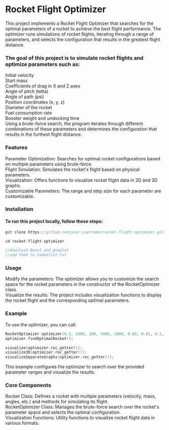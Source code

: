 # Rocket Flight Optimizer

This project implements a Rocket Flight Optimizer that searches for the optimal parameters of a rocket to achieve the best flight performance. The optimizer runs simulations of rocket flights, iterating through a range of parameters, and selects the configuration that results in the greatest flight distance.


### The goal of this project is to simulate rocket flights and optimize parameters such as:  

Initial velocity  
Start mass  
Coefficients of drag in X and Z axes  
Angle of pitch (tetta)  
Angle of path (psi)  
Position coordinates (x, y, z)  
Diameter of the rocket  
Fuel consumption rate  
Booster weight and undocking time  
Using a brute-force search, the program iterates through different combinations of these parameters and determines the configuration that results in the furthest flight distance.  

### Features

Parameter Optimization: Searches for optimal rocket configurations based on multiple parameters using brute-force.  
Flight Simulation: Simulates the rocket's flight based on physical parameters.  
Visualization: Offers functions to visualize rocket flight data in 2D and 3D graphs.  
Customizable Parameters: The range and step size for each parameter are customizable.  

### Installation

#### To run this project locally, follow these steps:
```C++
git clone https://github.com/your-username/rocket-flight-optimizer.git
```
```C++
cd rocket-flight-optimizer
```
```C++
//download Boost and gnuplot 
//add them to Cmakelist.txt
```
### Usage

Modify the parameters: The optimizer allows you to customize the search space for the rocket parameters in the constructor of the RocketOptimizer class.  
Visualize the results: The project includes visualization functions to display the rocket flight and the corresponding optimal parameters.  

### Example
To use the optimizer, you can call:  

```C++
RocketOptimizer optimizer(0.1, 1000, 200, 5000, 1000, 0.05, 0.01, 0.1, 0.02, 30, 10, 45, 10, 0, 50, 0, 50, 0, 50, 2.0, 0.5, 300, 100, 10, 2);
optimizer.findOptimalRocket();

vizualize(optimizer.roc_getter());
visualize3D(optimizer.roc_getter());
visualizeSeparateGraphs(optimizer.roc_getter());
```
This example configures the optimizer to search over the provided parameter ranges and visualize the results.  

### Core Components
Rocket Class: Defines a rocket with multiple parameters (velocity, mass, angles, etc.) and methods for simulating its flight.  
RocketOptimizer Class: Manages the brute-force search over the rocket's parameter space and selects the optimal configuration.  
Visualization Functions: Utility functions to visualize rocket flight data in various formats.  
